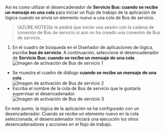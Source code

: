 Así es como utilizar el desencadenador de **Servicio Bus: cuando se recibe un mensaje en una cola** para iniciar un flujo de trabajo de la aplicación de lógica cuando se envía un elemento nuevo a una cola de Bus de servicio.  

>[AZURE.NOTE]Se le pedirá que iniciar una sesión con la cadena de conexión de Bus de servicio si aún no ha creado una conexión de Bus de servicio.  

1. En el cuadro de búsqueda en el Diseñador de aplicaciones de lógica, escriba **bus de servicio**. A continuación, seleccione el desencadenador de **Servicio Bus: cuando se recibe un mensaje de una cola** .  
![Imagen de activación de Bus de servicio 1](./media/connectors-create-api-servicebus/trigger-1.png)   
- Se muestra el cuadro de diálogo **cuando se recibe un mensaje de una cola** .  
![Imagen de activación de Bus de servicio 2](./media/connectors-create-api-servicebus/trigger-2.png)   
- Escriba el nombre de la cola de Bus de servicio que le gustaría supervisar el desencadenador.   
![Imagen de activación de Bus de servicio 3](./media/connectors-create-api-servicebus/trigger-3.png)   

En este punto, la lógica de la aplicación se ha configurado con un desencadenador. Cuando se recibe un elemento nuevo en la cola seleccionada, el desencadenador iniciará una ejecución los otros desencadenadores y acciones en el flujo de trabajo.    
